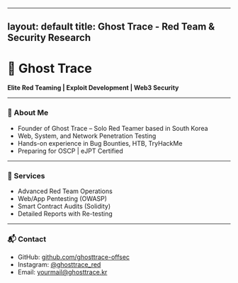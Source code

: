 
---
layout: default
title: Ghost Trace - Red Team & Security Research
---

# 👻 Ghost Trace

**Elite Red Teaming | Exploit Development | Web3 Security**

---

### 🧠 About Me

- Founder of Ghost Trace – Solo Red Teamer based in South Korea  
- Web, System, and Network Penetration Testing  
- Hands-on experience in Bug Bounties, HTB, TryHackMe  
- Preparing for OSCP | eJPT Certified

---

### 🧰 Services

- Advanced Red Team Operations  
- Web/App Pentesting (OWASP)  
- Smart Contract Audits (Solidity)  
- Detailed Reports with Re-testing

---

### 📬 Contact

- GitHub: [github.com/ghosttrace-offsec](https://github.com/ghosttrace-offsec)
- Instagram: [@ghosttrace_red](#)
- Email: yourmail@ghosttrace.kr
